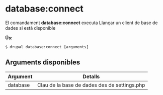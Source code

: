 # database:connect
El comandament **database:connect** executa Llançar un client de base de dades si està disponible

**Ús:**
```
$ drupal database:connect [arguments] 
```

## Arguments disponibles
Argument | Detalls
---------|-------------
database | Clau de la base de dades des de settings.php
